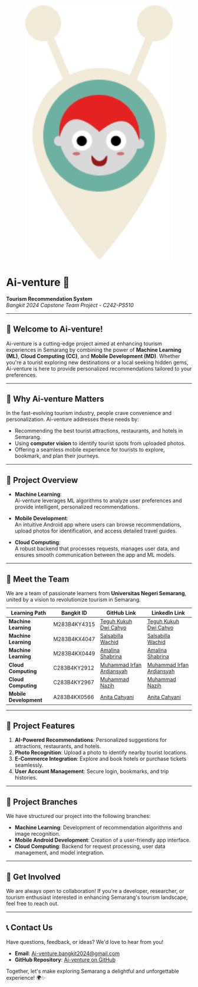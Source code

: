 <p align="center">
  <img src="logo-ai-venture.png" alt="Ai-Venture Logo" width="400"/>
</p>

# Ai-venture 🌟  
**Tourism Recommendation System**  
_Bangkit 2024 Capstone Team Project - C242-PS510_

---

## 👋 Welcome to Ai-venture!  
Ai-venture is a cutting-edge project aimed at enhancing tourism experiences in Semarang by combining the power of **Machine Learning (ML)**, **Cloud Computing (CC)**, and **Mobile Development (MD)**. Whether you're a tourist exploring new destinations or a local seeking hidden gems, Ai-venture is here to provide personalized recommendations tailored to your preferences.

---

## 🍃 Why Ai-venture Matters  
In the fast-evolving tourism industry, people crave convenience and personalization. Ai-venture addresses these needs by:  
- Recommending the best tourist attractions, restaurants, and hotels in Semarang.  
- Using **computer vision** to identify tourist spots from uploaded photos.  
- Offering a seamless mobile experience for tourists to explore, bookmark, and plan their journeys.

---

## 🚀 Project Overview  
- **Machine Learning**:  
  Ai-venture leverages ML algorithms to analyze user preferences and provide intelligent, personalized recommendations.  

- **Mobile Development**:  
  An intuitive Android app where users can browse recommendations, upload photos for identification, and access detailed travel guides.  

- **Cloud Computing**:  
  A robust backend that processes requests, manages user data, and ensures smooth communication between the app and ML models.

---

## 👥 Meet the Team  
We are a team of passionate learners from **Universitas Negeri Semarang**, united by a vision to revolutionize tourism in Semarang.  

| **Learning Path**    | **Bangkit ID**    | **GitHub Link**                        | **LinkedIn Link**                   |  
|-----------------------|-------------------|----------------------------------------|-------------------------------------|  
| **Machine Learning**  | M283B4KY4315     | [Teguh Kukuh Dwi Cahyo](https://github.com/teguhkdc)  | [Teguh Kukuh Dwi Cahyo](https://www.linkedin.com/in/teguh-kukuh-dwi-cahyo) |  
| **Machine Learning**  | M283B4KX4047     | [Salsabilla Wachid](https://github.com/salsabill4) | [Salsabilla Wachid](https://www.linkedin.com/in/salsabilla-wachid-b63206323) |  
| **Machine Learning**  | M283B4KX0449     | [Amalina Shabrina](https://github.com/AmalinaShabrina) | [Amalina Shabrina](https://www.linkedin.com/in/amalina-shabrina-3a6a801a5) |  
| **Cloud Computing**   | C283B4KY2912     | [Muhammad Irfan Ardiansyah](https://github.com/irfanardi3001) | [Muhammad Irfan Ardiansyah](https://www.linkedin.com/in/muhammad-irfan-ardiansyah) |  
| **Cloud Computing**   | C283B4KY2967     | [Muhammad Nazih](https://github.com/muhnazih029) | [Muhammad Nazih](https://www.linkedin.com/in/muhnazih029) |  
| **Mobile Development**| A283B4KX0566     | [Anita Cahyani](https://github.com/Shiningvoice) | [Anita Cahyani](https://www.linkedin.com/in/anita-cahyani) |  


---

## 🌟 Project Features  
1. **AI-Powered Recommendations**: Personalized suggestions for attractions, restaurants, and hotels.  
2. **Photo Recognition**: Upload a photo to identify nearby tourist locations.  
3. **E-Commerce Integration**: Explore and book hotels or purchase tickets seamlessly.  
4. **User Account Management**: Secure login, bookmarks, and trip histories.

---

## 📂 Project Branches  
We have structured our project into the following branches:  
- **Machine Learning**: Development of recommendation algorithms and image recognition.  
- **Mobile Android Development**: Creation of a user-friendly app interface.  
- **Cloud Computing**: Backend for request processing, user data management, and model integration.

---

## 🤝 Get Involved  
We are always open to collaboration! If you're a developer, researcher, or tourism enthusiast interested in enhancing Semarang's tourism landscape, feel free to reach out.  

---

## 📞 Contact Us  
Have questions, feedback, or ideas? We'd love to hear from you!  
- **Email**: Ai-venture.bangkit2024@gmail.com  
- **GitHub Repository**: [Ai-venture on GitHub](https://github.com/Ai-venture6)

Together, let's make exploring Semarang a delightful and unforgettable experience! 🌍✨  
